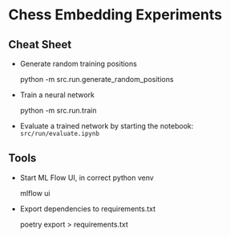 # Chess Embedding Experiments

## Cheat Sheet

- Generate random training positions

    python -m src.run.generate_random_positions

- Train a neural network

    python -m src.run.train

- Evaluate a trained network by starting the notebook: `src/run/evaluate.ipynb`

## Tools

- Start ML Flow UI, in correct python venv

    mlflow ui

- Export dependencies to requirements.txt

    poetry export > requirements.txt
